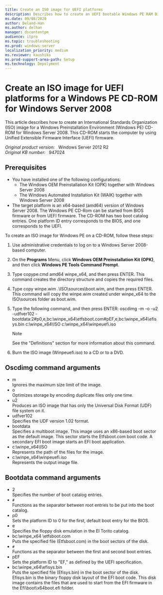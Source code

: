 ```yaml
---
title: Create an ISO image for UEFI platforms
description: Describes how to create an UEFI bootable Windows PE RAM Disk on a CD-ROM for Windows Server 2008.
ms.date: 09/08/2020
author: Deland-Han
ms.author: delhan
manager: dscontentpm
audience: itpro
ms.topic: troubleshooting
ms.prod: windows-server
localization_priority: medium
ms.reviewer: kaushika
ms.prod-support-area-path: Setup
ms.technology: Depolyment
---
```

# Create an ISO image for UEFI platforms for a Windows PE CD-ROM for Windows Server 2008

This article describes how to create an International Standards Organization (ISO) image for a Windows Preinstallation Environment (Windows PE) CD-ROM for Windows Server 2008. This CD-ROM starts the computer by using Unified Extensible Firmware Interface (UEFI) firmware.

_Original product version:_ &nbsp; Windows Server 2012 R2  
_Original KB number:_ &nbsp; 947024

## Prerequisites

- You have installed one of the following configurations:
  - The Windows OEM Preinstallation Kit (OPK) together with Windows Server 2008
  - The Windows Automated Installation Kit (WAIK) together with Windows Server 2008
- The target platform is an x64-based (amd64) version of Windows Server 2008.
The Windows PE CD-Rom can be started from BIOS firmware or from UEFI firmware. The CD-ROM has two boot catalog entries. One platform ID entry corresponds to the BIOS, and one corresponds to the UEFI.

To create an ISO image for Windows PE on a CD-ROM, follow these steps:

1. Use administrative credentials to log on to a Windows Server 2008-based computer.
2. On the **Programs** Menu, click **Windows OEM Preinstallation Kit (OPK)**, and then click **Windows PE Tools Command Prompt**.

3. Type copype.cmd amd64 winpe_x64, and then press ENTER. This command creates the directory structure and copies the required files.
4. Type copy winpe.wim .\ISO\sources\boot.wim, and then press ENTER. This command will copy the winpe.wim created under winpe_x64 to the ISO\sources folder as boot.wim. 
5. Type the following command, and then press ENTER: oscdimg -m -o -u2 -udfver102 -bootdata:2#p0,e,bc:\winpe_x64\etfsboot.com#pEF,e,bc:\winpe_x64\efisys.bin c:\winpe_x64\ISO c:\winpe_x64\winpeuefi.iso 
    > [!NOTE]
    > See the "Definitions" section for more information about this command.
6. Burn the ISO image (Winpeuefi.iso) to a CD or to a DVD.

## Oscdimg command arguments

- m  
Ignores the maximum size limit of the image.
- o  
Optimizes storage by encoding duplicate files only one time.
- u2  
Produces an ISO image that has only the Universal Disk Format (UDF) file system on it.
- udfver102  
Specifies the UDF version 1.02 format.
- bootdata  
Specifies a multiboot image. This image uses an x86-based boot sector as the default image. This sector starts the Etfsboot.com boot code. A secondary EFI boot image starts an EFI boot application.
- c:\winpe_x64\ISO  
Represents the path of the files for the image.
- c:\winpe_x64\winpeuefi.iso  
Represents the output image file.

## Bootdata command arguments

- 2  
Specifies the number of boot catalog entries.
- `#`  
Functions as the separator between root entries to be put into the boot catalog.
- p0  
Sets the platform ID to 0 for the first, default boot entry for the BIOS.
- e  
Specifies the floppy disk emulation in the El Torito catalog.
- bc:\winpe_x64 \etfsboot.com  
Puts the specified file (Etfsboot.com) in the boot sectors of the disk.
- `#`  
Functions as the separator between the first and second boot entries.
- pEF  
Sets the platform ID to "EF," as defined by the UEFI specification.
- bc:\winpe_x64\efisys.bin  
Puts the specified file (Efisys.bin) in the boot sector of the disk. Efisys.bin is the binary floppy disk layout of the EFI boot code. This disk image contains the files that are used to start from the EFI firmware in the Efi\boot\x64boot.efi folder.
